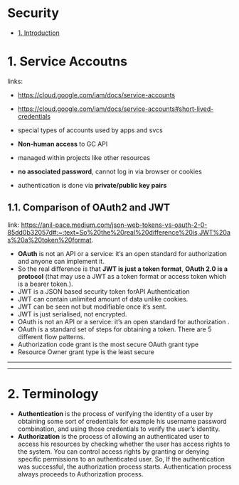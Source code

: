 # Security <!-- omit in toc -->
- [1. Introduction](#1-introduction)
  
# 1. Service Accoutns
links: 
- https://cloud.google.com/iam/docs/service-accounts
- https://cloud.google.com/iam/docs/service-accounts#short-lived-credentials

- special types of accounts used by apps and svcs
- **Non-human access** to GC API
- managed within projects like other resources
- **no associated password**, cannot log in via browser or cookies
- authentication is done via **private/public key pairs**

## 1.1. Comparison of OAuth2 and JWT
link: https://anil-pace.medium.com/json-web-tokens-vs-oauth-2-0-85dd0b32057d#:~:text=So%20the%20real%20difference%20is,JWT%20as%20a%20token%20format.

- **OAuth** is not an API or a service: it’s an open standard for authorization and anyone can implement it.
- So the real difference is that **JWT is just a token format**, **OAuth 2.0 is a protocol** (that may use a JWT as a token format or access token which is a bearer token.).
- JWT is a JSON based security token forAPI Authentication
- JWT can contain unlimited amount of data unlike cookies.
- JWT can be seen not but modifiable once it’s sent.
- JWT is just serialised, not encrypted.
- OAuth is not an API or a service: it’s an open standard for authorization .
- OAuth is a standard set of steps for obtaining a token. There are 5 different flow patterns.
- Authorization code grant is the most secure OAuth grant type
- Resource Owner grant type is the least secure

---
---
# 2. Terminology
- **Authentication** is the process of verifying the identity of a user by obtaining some sort of credentials for example his username password combination, and using those credentials to verify the user’s identity.
- **Authorization** is the process of allowing an authenticated user to access his resources by checking whether the user has access rights to the system. You can control access rights by granting or denying specific permissions to an authenticated user. So, If the authentication was successful, the authorization process starts. Authentication process always proceeds to Authorization process.